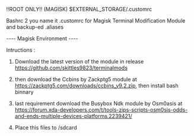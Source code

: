 !!ROOT ONLY!! (MAGISK)
$EXTERNAL_STORAGE/.customrc

Bashrc 2 you name it .customrc for Magisk Terminal Modification Module
and backup-ed .aliases


---- Magisk Environment ----

Intructions :

1. Download the latest version of the module in release https://github.com/skittles9823/terminalmods

2. then download the Ccbins by Zackptg5 module at https://zackptg5.com/downloads/ccbins_v9.2.zip, then install bash binnary

3. last requirement  download the Busybox Ndk module by Osm0asis at https://forum.xda-developers.com/t/tools-zips-scripts-osm0sis-odds-and-ends-multiple-devices-platforms.2239421/

4. Place this files to /sdcard
